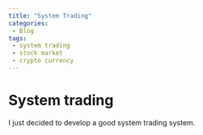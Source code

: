 ```yaml
---
title: "System Trading"
categories:
 - Blog
tags:
 - system trading
 - stock market
 - crypto currency
---
```


# System trading

I just decided to develop a good system trading system.